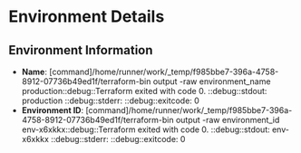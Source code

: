 # Environment Details

## Environment Information

- **Name**: [command]/home/runner/work/_temp/f985bbe7-396a-4758-8912-07736b49ed1f/terraform-bin output -raw environment_name
production::debug::Terraform exited with code 0.
::debug::stdout: production
::debug::stderr: 
::debug::exitcode: 0
- **Environment ID**: [command]/home/runner/work/_temp/f985bbe7-396a-4758-8912-07736b49ed1f/terraform-bin output -raw environment_id
env-x6xkkx::debug::Terraform exited with code 0.
::debug::stdout: env-x6xkkx
::debug::stderr: 
::debug::exitcode: 0
